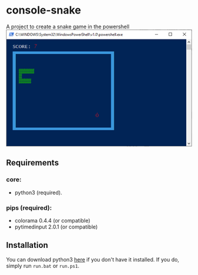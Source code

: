 # console-snake
A project to create a snake game in the powershell
![snek](img/snek.png)

## Requirements
### core:
 - python3 (required).

### pips (required):
- colorama 0.4.4 (or compatible)
- pytimedinput 2.0.1 (or compatible)

## Installation
You can download python3 [here](https://www.python.org/downloads/) if you don't have
it installed. If you do, simply run `run.bat` or `run.ps1`.